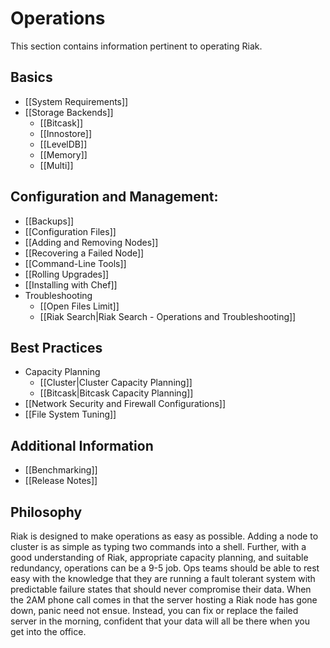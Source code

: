 # Operations

This section contains information pertinent to operating Riak.

## Basics

* [[System Requirements]]
* [[Storage Backends]]
  * [[Bitcask]]
  * [[Innostore]]
  * [[LevelDB]]
  * [[Memory]]
  * [[Multi]]

## Configuration and Management:

* [[Backups]]
* [[Configuration Files]]
* [[Adding and Removing Nodes]]
* [[Recovering a Failed Node]]
* [[Command-Line Tools]]
* [[Rolling Upgrades]]
* [[Installing with Chef]]
* Troubleshooting   
  * [[Open Files Limit]]
  * [[Riak Search|Riak Search - Operations and Troubleshooting]]
  
## Best Practices
  
* Capacity Planning
  * [[Cluster|Cluster Capacity Planning]]
  * [[Bitcask|Bitcask Capacity Planning]]
* [[Network Security and Firewall Configurations]]
* [[File System Tuning]]

## Additional Information

* [[Benchmarking]]
* [[Release Notes]]

## Philosophy

Riak is designed to make operations as easy as possible. Adding a node to
cluster is as simple as typing two commands into a shell. Further, with a good
understanding of Riak, appropriate capacity planning, and suitable redundancy,
operations can be a 9-5 job. Ops teams should be able to rest easy with the
knowledge that they are running a fault tolerant system with predictable failure
states that should never compromise their data. When the 2AM phone call comes in
that the server hosting a Riak node has gone down, panic need not ensue.
Instead, you can fix or replace the failed server in the morning, confident that
your data will all be there when you get into the office.

